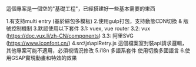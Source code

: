 這個專案是一個空的"基礎工程"，已經搭建好一些基本需要的東西

1.有支持multi entry (基於綜包多模板)
2.使用gulp打包，支持動態CDN切換 & 版號控制機制
3.默認使用以下套件
  3.1: vuex, vue router
  3.2: vux (https://doc.vux.li/zh-CN/components)
  3.3: 阿里SVG (https://www.iconfont.cn/)
4.src\js\apiRetry.js 這個檔案室封裝api請求邏輯，其他專案可能不適用，必須視情況修改
5.i18n 多語系套件 使用切換多國語言
6.使用GSAP實現動畫和特效的效果

